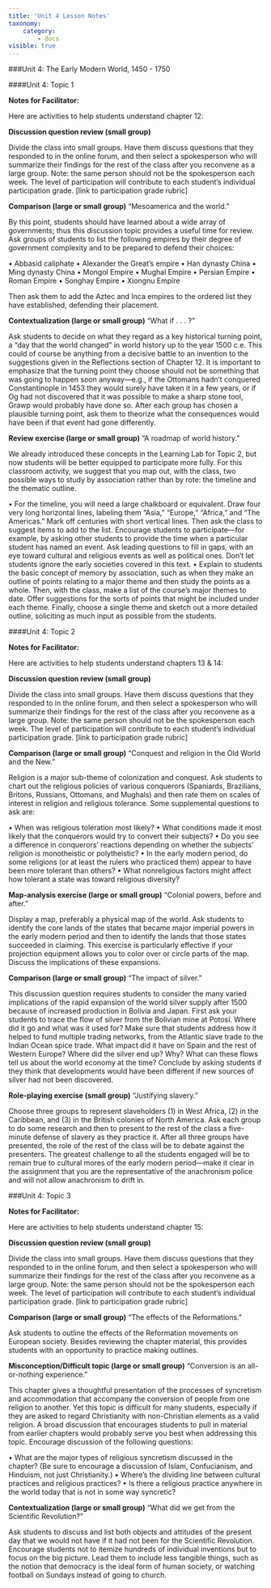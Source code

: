 ```yaml
---
title: 'Unit 4 Lesson Notes'
taxonomy:
    category:
        - docs
visible: true
---
```


###Unit 4: The Early Modern World,  1450 - 1750

####Unit 4: Topic 1

**Notes for Facilitator:**

Here are activities to help students understand chapter 12:

**Discussion question review (small group)**

Divide the class into small groups. Have them discuss questions that they responded to in the online forum, and then select a spokesperson who will summarize their findings for the rest of the class after you reconvene as a large group. Note: the same person should not be the spokesperson each week. The level of participation will contribute to each student’s individual participation grade. [link to participation grade rubric]

**Comparison (large or small group)** “Mesoamerica and the world.”

By this point, students should have learned about a wide array of governments; thus this discussion topic provides a useful time for review. Ask groups of students to list the following empires by their degree of government complexity and to be prepared to defend their choices:

   •   Abbasid caliphate
   •   Alexander the Great’s empire
   •   Han dynasty China
   •   Ming dynasty China
   •   Mongol Empire
   •   Mughal Empire
   •   Persian Empire
   •   Roman Empire
   •   Songhay Empire
   •   Xiongnu Empire

Then ask them to add the Aztec and Inca empires to the ordered list they have established, defending their placement.

**Contextualization (large or small group)** “What if . . . ?”

Ask students to decide on what they regard as a key historical turning point, a “day that the world changed” in world history up to the year 1500 c.e. This could of course be anything from a decisive battle to an invention to the suggestions given in the Reflections section of Chapter 12. It is important to emphasize that the turning point they choose should not be something that was going to happen soon anyway—e.g., if the Ottomans hadn’t conquered Constantinople in 1453 they would surely have taken it in a few years, or if Og had not discovered that it was possible to make a sharp stone tool, Grawp would probably have done so. After each group has chosen a plausible turning point, ask them to theorize what the consequences would have been if that event had gone differently.

**Review exercise (large or small group)** “A roadmap of world history.”

We already introduced these concepts  in the Learning Lab for Topic 2, but now students will be better equipped to participate more fully. For this classroom activity, we suggest that you map out, with the class, two possible ways to study by association rather than by rote: the timeline and the thematic outline.

   •   For the timeline, you will need a large chalkboard or equivalent. Draw four very long horizontal lines, labeling them “Asia,” “Europe,” “Africa,” and “The Americas.” Mark off centuries with short vertical lines. Then ask the class to suggest items to add to the list. Encourage students to participate—for example, by asking other students to provide the time when a particular student has named an event. Ask leading questions to fill in gaps, with an eye toward cultural and religious events as well as political ones. Don’t let students ignore the early societies covered in this text.
   •   Explain to students the basic concept of memory by association, such as when they make an outline of points relating to a major theme and then study the points as a whole. Then, with the class, make a list of the course’s major themes to date. Offer suggestions for the sorts of points that might be included under each theme. Finally, choose a single theme and sketch out a more detailed outline, soliciting as much input as possible from the students.

####Unit 4: Topic 2

**Notes for Facilitator:**

Here are activities to help students understand chapters 13 & 14:

**Discussion question review (small group)**

Divide the class into small groups. Have them discuss questions that they responded to in the online forum, and then select a spokesperson who will summarize their findings for the rest of the class after you reconvene as a large group. Note: the same person should not be the spokesperson each week. The level of participation will contribute to each student’s individual participation grade. [link to participation grade rubric]

**Comparison (large or small group)** “Conquest and religion in the Old World and the New.”  

Religion is a major sub-theme of colonization and conquest. Ask students to chart out the religious policies of various conquerors (Spaniards, Brazilians, Britons, Russians, Ottomans, and Mughals) and then rate them on scales of interest in religion and religious tolerance. Some supplemental questions to ask are:

   •   When was religious toleration most likely?
   •   What conditions made it most likely that the conquerors would try to convert their subjects?
   •   Do you see a difference in conquerors’ reactions depending on whether the subjects’ religion is monotheistic or polytheistic?
   •   In the early modern period, do some religions (or at least the rulers who practiced them) appear to have been more tolerant than others?
   •   What nonreligious factors might affect how tolerant a state was toward religious diversity?

**Map-analysis exercise (large or small group)** “Colonial powers, before and after.”  

Display a map, preferably a physical map of the world. Ask students to identify the core lands of the states that became major imperial powers in the early modern period and then to identify the lands that those states succeeded in claiming. This exercise is particularly effective if your projection equipment allows you to color over or circle parts of the map. Discuss the implications of these expansions.

**Comparison (large or small group)** “The impact of silver.”

This discussion question requires students to consider the many varied implications of the rapid expansion of the world silver supply after 1500 because of increased production in Bolivia and Japan. First ask your students to trace the flow of silver from the Bolivian mine at Potosí. Where did it go and what was it used for? Make sure that students address how it helped to fund multiple trading networks, from the Atlantic slave trade to the Indian Ocean spice trade. What impact did it have on Spain and the rest of Western Europe? Where did the silver end up? Why? What can these flows tell us about the world economy at the time? Conclude by asking students if they think that developments would have been different if new sources of silver had not been discovered.

**Role-playing exercise (small group)** “Justifying slavery.”

Choose three groups to represent slaveholders (1) in West Africa, (2) in the Caribbean, and (3) in the British colonies of North America. Ask each group to do some research and then to present to the rest of the class a five-minute defense of slavery as they practice it. After all three groups have presented, the role of the rest of the class will be to debate against the presenters. The greatest challenge to all the students engaged will be to remain true to cultural mores of the early modern period—make it clear in the assignment that you are the representative of the anachronism police and will not allow anachronism to drift in.

###Unit 4: Topic 3

**Notes for Facilitator:**

Here are activities to help students understand chapter 15:

**Discussion question review (small group)**

Divide the class into small groups. Have them discuss questions that they responded to in the online forum, and then select a spokesperson who will summarize their findings for the rest of the class after you reconvene as a large group. Note: the same person should not be the spokesperson each week. The level of participation will contribute to each student’s individual participation grade. [link to participation grade rubric]

**Comparison (large or small group)** “The effects of the Reformations.”

Ask students to outline the effects of the Reformation movements on European society. Besides reviewing the chapter material, this provides students with an opportunity to practice making outlines.

**Misconception/Difficult topic (large or small group)** “Conversion is an all-or-nothing experience.”

This chapter gives a thoughtful presentation of the processes of syncretism and accommodation that accompany the conversion of people from one religion to another. Yet this topic is difficult for many students, especially if they are asked to regard Christianity with non-Christian elements as a valid religion. A broad discussion that encourages students to pull in material from earlier chapters would probably serve you best when addressing this topic. Encourage discussion of the following questions:

   •   What are the major types of religious syncretism discussed in the chapter? (Be sure to encourage a discussion of Islam, Confucianism, and Hinduism, not just Christianity.)
   •   Where’s the dividing line between cultural practices and religious practices?
   •   Is there a religious practice anywhere in the world today that is not in some way syncretic?

**Contextualization (large or small group)** “What did we get from the Scientific Revolution?”

Ask students to discuss and list both objects and attitudes of the present day that we would not have if it had not been for the Scientific Revolution. Encourage students not to itemize hundreds of individual inventions but to focus on the big picture. Lead them to include less tangible things, such as the notion that democracy is the ideal form of human society, or watching football on Sundays instead of going to church.
